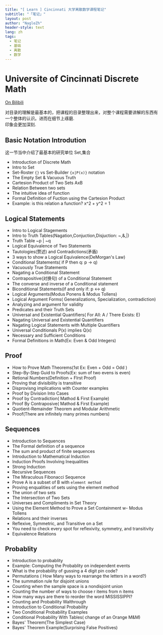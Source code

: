 ```yaml
---
title: "[ Learn ] Cincinnati 大学离散数学课程笔记"
subtitle: "「笔记」"
layout: post
author: "NagleZh"
header-style: text
lang: zh
tags:
  - 笔记
  - 基础
  - 离散
  - 数学
---
```


# Universite of Cincinnati Discrete Math

[On Bilibili](https://www.bilibili.com/video/BV12K4y1s78n)

对目录的理解是最基本的，把课程的目录整理出来，对整个课程需要讲解的东西有一个整体的认识。进而在细节上琢磨.  
印象会更加深刻.  

## Basic Notation Introdution
这一节当中介绍了最基本的研究单位 Set,集合
- Introduction of Discrete Math
- Intro to Set
- Set-Roster `{}` vs Set-Builder `{x|P(x)}` notation
- The Empty Set & Vacuous Truth
- Cartesion Product of Two Sets AxB
- Relation Between two sets
- The intuitive idea of function
- Formal Definition of Fuction using the Cartesion Product
- Example: is this relation a function? x^2 + y^2 = 1

## Logical Statements
- Intro to Logical Stagements
- Intro to Truth Tables(Nagation,Conjuction,Disjuction: ~,&,|)
- Truth Table ~p | ~q
- Logical Equivalence of Two Statements
- Tautologies(赘述) and Contradictions(矛盾)
- 3 ways to show a Logical Equivalence(DeMorgan's Law)
- Conditional Statements( if P then q: p -> q)
- Vacuously True Statements
- Nagating a Conditional Statement
- Contrapositive(对换句) of a Conditional Statement
- The converse and inverse of a Conditional statement
- Biconditional Statements(if and only if: p <-> q)
- Logical Arguments(Modus Ponens & Modus Tollens)
- Logical Argument Forms( Generalizations, Specialization, contradiction)
- Analyzing and argument for validity
- Predicates and their Truth Sets
- Universal and Existential Quantifiers( For All: A / There Exists: E)
- Nagating Universal and Existential Quantifiers
- Nagating Logical Statements with Multiple Quantifiers
- Universal Conditionals P(x) implies Q(x)
- Necessary and Sufficient Conditions
- Formal Definitions in Math(Ex: Even & Odd Integers)

## Proof
- How to Prove Math Theorems(1st Ex: Even + Odd = Odd )
- Step-By-Step Guid to Proofs(Ex: sum of two evens is even)
- Retional Numbers(Definition + FIrst Proof)
- Proving that divisibility is transitive
- Disprovisng implications with Counter examples
- Proof by Division Into Cases 
- Proof by Contradiction( Mathod & First Example)
- Proof By Contraposive( Mathod & First Example)
- Quotient-Remainder Theorem and Modular Arithmetic
- Proof(There are infinitely many primes numbers)

## Sequences
- Introduction to Sequences
- The Formal definition of a sequence
- The sum and product of finite sequences
- Introduction to Mathematical Induction
- Induction Proofs Involving Inequalities
- Strong Induction
- Recursive Sequences
- The Miraculous Fibonacci Sequence
- Prove A is a subset of B with `element method`
- Proving enqualities of sets using the element method
- The union of two sets
- The Intersection of Two Sets
- Universes and Compliments in Set Theory
- Using the Element Method to Prove a Set Containment w- Modus Tollens
- Relations and their inverses
- Reflexive, Symmetric, and Transitive on a Set
- You need to check every spot for reflexivity, symmetry, and transitivity
- Equivalence Relations

## Probablity
- Introduction to probablity
- Example: Computing the Probablity on independent events
- What is the probability of gussing a 4 digit pin code?
- Permutations ( How Many ways to rearrange the letters in a word?)
- The summation rule for disjoint unions
- Counting when the sample space is a nondisjoint union
- Counting the number of ways to choose r items from n items
- How many ways are there to reorder the word MISSISSIPPI?
- Counting and Probability Walthrough
- Introduction to Conditional Probability
- Two Conditional Probability Examples
- Conditional Probability With Tables( change of an Orange M&M)
- Bayes' Theorem(The Simplest Case)
- Bayes' Theorem Example(Surprising False Positives)



